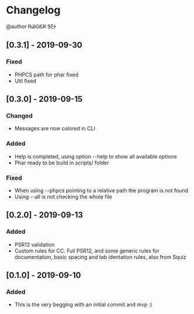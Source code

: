 # Changelog
@author ᏒᏊᏀᏋᏒ ᏕξᏐ

## [0.3.1] - 2019-09-30
### Fixed
- PHPCS path for phar fixed
- Util fixed


## [0.3.0] - 2019-09-15
### Changed
- Messages are now colored in CLI

### Added
- Help is completed, using option --help to show all available options
- Phar ready to be build in scripts/ folder

### Fixed
- When using --phpcs pointing to a relative path the program is not found
- Using --all is not checking the whole file


## [0.2.0] - 2019-09-13
### Added
- PSR12 validation
- Custom rules for CC. Full PSR12, and some generic rules for documentation, basic spacing and tab identation rules, also from Squiz


## [0.1.0] - 2019-09-10
### Added
- This is the very begging with an initial commit and mvp :)

